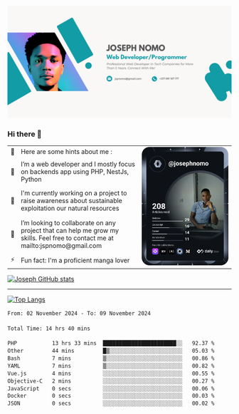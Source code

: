 ![Banner of my profile!](/Joseph_NOMO_NEW.png "Banner")

### Hi there 👋

<!--- | --  | 👋  | Here are some hints about me :                                                                                                 | <td rowspan=6><img src="/devcard.svg" width="400" alt="Joseph NOMO's Dev Card"/></td> |
| --- | --- | ------------------------------------------------------------------------------------------------------------------------------ | ------------------------------------------------------------------------------------- |
| --  | 🔭  | I’m a web developer and I mostly focus on backends app using PHP, NestJs, Python                                               |
| --  | 🦁  | I'm currently working on a project to raise awareness about sustainable exploitation our natural resources                     |
| --  | 👯  | I’m looking to collaborate on any project that can help me grow my skills. Feel free to contact me at mailto:jspnomo@gmail.com |
| --  | ⚡  | Fun fact: I'm a proficient manga lover                                                                                         |
--->

<table>
    <tr>
        <td width="1%">👋</td>
        <td width="55%">Here are some hints about me :</td>
        <td rowspan=6 width="44%"><img src="/devcard.svg" width="400" alt="Joseph NOMO's Dev Card"/></td>
    </tr>
    <tr>
        <td>🔭</td>
        <td>I’m a web developer and I mostly focus on backends app using PHP, NestJs, Python</td>
    </tr>
    <tr>
        <td>🦁</td>
        <td>I'm currently working on a project to raise awareness about sustainable exploitation our natural resources</td>
    </tr>
    <tr>
        <td>👯</td>
        <td>I’m looking to collaborate on any project that can help me grow my skills. Feel free to contact me at mailto:jspnomo@gmail.com</td>
    </tr>
    <tr>
        <td>⚡</td>
        <td>Fun fact: I'm a proficient manga lover</td>
    </tr>

</table>

[![Joseph GitHub stats](https://github-readme-stats-seven-sigma-53.vercel.app/api?username=Jspascal)](https://github.com/Jspascal/github-readme-stats)

---

[![Top Langs](https://github-readme-stats-seven-sigma-53.vercel.app/api/top-langs/?username=Jspascal&layout=compact)](https://github.com/Jspascal/github-readme-stats)

<!--START_SECTION:waka-->

```txt
From: 02 November 2024 - To: 09 November 2024

Total Time: 14 hrs 40 mins

PHP           13 hrs 33 mins  ███████████████████████░░   92.37 %
Other         44 mins         █▒░░░░░░░░░░░░░░░░░░░░░░░   05.03 %
Bash          7 mins          ▒░░░░░░░░░░░░░░░░░░░░░░░░   00.86 %
YAML          7 mins          ▒░░░░░░░░░░░░░░░░░░░░░░░░   00.82 %
Vue.js        4 mins          ░░░░░░░░░░░░░░░░░░░░░░░░░   00.55 %
Objective-C   2 mins          ░░░░░░░░░░░░░░░░░░░░░░░░░   00.27 %
JavaScript    0 secs          ░░░░░░░░░░░░░░░░░░░░░░░░░   00.06 %
Docker        0 secs          ░░░░░░░░░░░░░░░░░░░░░░░░░   00.03 %
JSON          0 secs          ░░░░░░░░░░░░░░░░░░░░░░░░░   00.02 %
```

<!--END_SECTION:waka-->
